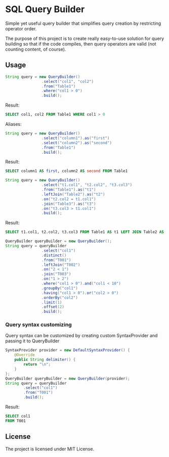 # SQL Query Builder

Simple yet useful query builder that simplifies query creation 
by restricting operator order.

The purpose of this project is to create really easy-to-use solution
for query building so that if the code compiles,
then query operators are valid (not counting content, of course).

## Usage

```java
String query = new QueryBuilder()
                .select("col1", "col2")
                .from("Table1")
                .where("col1 > 0")
                .build();
```

Result:
```sql
SELECT col1, col2 FROM Table1 WHERE col1 > 0
```

Aliases:

```java
String query = new QueryBuilder()
                .select("column1").as("first")
                .select("column2").as("second")
                .from("Table1")
                .build();
```

Result:
```sql
SELECT column1 AS first, column2 AS second FROM Table1
```

```java
String query = new QueryBuilder()
                .select("t1.col1", "t2.col2", "t3.col3")
                .from("Table1").as("t1")
                .leftJoin("Table2").as("t2")
                .on("t2.col2 = t1.col1")
                .join("Table3").as("t3")
                .on("t3.col3 > t1.col1")
                .build();
```

Result:
```sql
SELECT t1.col1, t2.col2, t3.col3 FROM Table1 AS t1 LEFT JOIN Table2 AS t2 ON t2.col2 = t1.col1 JOIN Table3 AS t3 ON t3.col3 > t1.col1
```

```java
QueryBuilder queryBuilder = new QueryBuilder();
String query = queryBuilder
                .select("col1")
                .distinct()
                .from("T001")
                .leftJoin("T002")
                .on("2 < 1")
                .join("T003")
                .on("1 > 2")
                .where("col1 > 0").and("col1 < 10")
                .groupBy("col1")
                .having("col1 > 0").or("col2 > 0")
                .orderBy("col2")
                .limit(1)
                .offset(2)
                .build();
```

### Query syntax customizing

Query syntax can be customized by creating custom SyntaxProvider
and passing it to QueryBuilder

```java
SyntaxProvider provider = new DefaultSyntaxProvider() {
    @Override
    public String delimiter() {
        return "\n";
    }
};
QueryBuilder queryBuilder = new QueryBuilder(provider);
String query = queryBuilder
        .select("col1")
        .from("T001")
        .build();
```

Result:
```sql
SELECT col1
FROM T001
```

## License

The project is licensed under MIT License.
